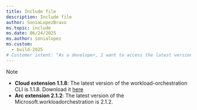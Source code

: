 ```yaml
---
title: Include file
description: Include file
author: SoniaLopezBravo
ms.topic: include
ms.date: 06/24/2025
ms.author: sonialopez
ms.custom:
  - build-2025
# Customer intent: "As a developer, I want to access the latest version of the workload-orchestration CLI, so that I can utilize its features for efficient task management and automation in my projects."
---
```


> [!NOTE]
> - **Cloud extension 1.1.8**: The latest version of the workload-orchestration CLI is 1.1.8. Download it [here](https://github.com/Azure/workload-orchestration/blob/main/workload%20orchestration%20files.zip)
> - **Arc extension 2.1.2**: The latest version of the Microsoft.workloadorchestration is 2.1.2.
